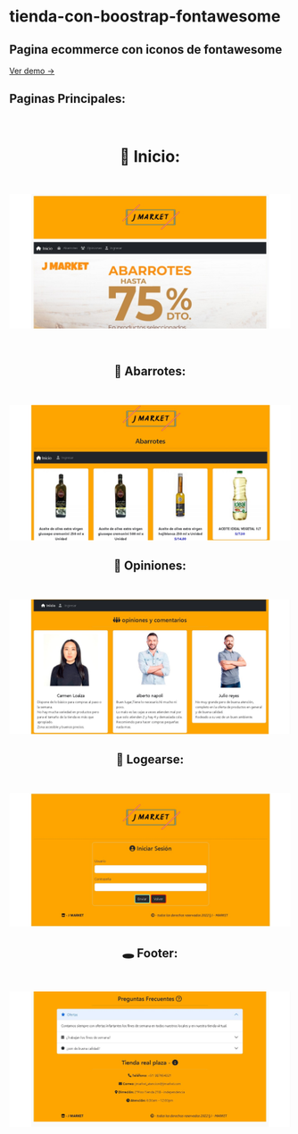 # tienda-con-boostrap-fontawesome
 
## **Pagina ecommerce con iconos de fontawesome**
[Ver demo ->](https://github.com/jefersc/paginaweb-con-bootstrap-fontawesome.git)


## **Paginas Principales:**

<br>
<h1 align="center"><strong> 🚀 Inicio:</strong></h1>
<br>

![Primer Diseno](./capturas/inicio.jpg)

<br>
<h2 align="center"><strong> 🛒 Abarrotes:</strong></h2>
<br>

![Segundo Diseno](./capturas/abarrotes.jpg)
<br>
<h2 align="center"><strong> 🤔 Opiniones:</strong></h2>
<br>

![Segundo Diseno](./capturas/opiniones.jpg)
<br>
<h2 align="center"><strong> 👤 Logearse:</strong></h2>
<br>

![Segundo Diseno](./capturas/ingresar.jpg)
<br>
<h2 align="center"><strong> 🕳️ Footer:</strong></h2>
<br>

![Segundo Diseno](./capturas/footer_inicio.jpg)


<br><br>

